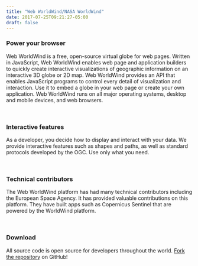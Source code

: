 ```yaml
---
title: "Web WorldWind/NASA WorldWind"
date: 2017-07-25T09:21:27-05:00
draft: false
---
```


### Power your browser

Web WorldWind is a free, open-source virtual globe for web pages. Written in JavaScript, Web WorldWind enables web page
and application builders to quickly create interactive visualizations of geographic information on an interactive 3D
globe or 2D map. Web WorldWind provides an API that enables JavaScript programs to control every detail of visualization
and interaction. Use it to embed a globe in your web page or create your own application. Web WorldWind runs on all
major operating systems, desktop and mobile devices, and web browsers.

<br>

### Interactive features

As a developer, you decide how to display and interact with your data. We provide interactive features such as shapes and paths, as well as standard protocols developed by the OGC. Use only what you need.

<br>

### Technical contributors

The Web WorldWind platform has had many technical contributors including the European Space Agency.
It has provided valuable contributions on this platform. They have built apps such as Copernicus Sentinel that are powered by the WorldWind platform.

<br>

### Download

All source code is open source for developers throughout the world. [Fork the repository](https://github.com/NASAWorldWind/WebWorldWind) on GitHub!

</br>




